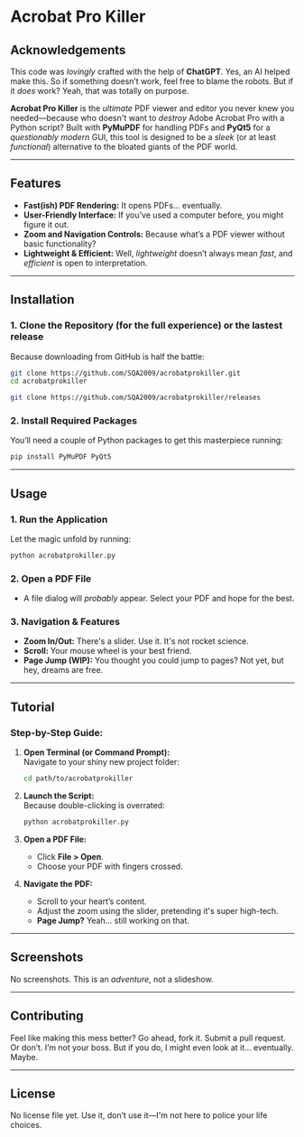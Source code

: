 # Acrobat Pro Killer

## Acknowledgements

This code was *lovingly* crafted with the help of **ChatGPT**. Yes, an AI helped make this. So if something doesn’t work, feel free to blame the robots. But if it *does* work? Yeah, that was totally on purpose.

**Acrobat Pro Killer** is the *ultimate* PDF viewer and editor you never knew you needed—because who doesn't want to *destroy* Adobe Acrobat Pro with a Python script? Built with **PyMuPDF** for handling PDFs and **PyQt5** for a *questionably modern* GUI, this tool is designed to be a *sleek* (or at least *functional*) alternative to the bloated giants of the PDF world.

---

## Features

- **Fast(ish) PDF Rendering:** It opens PDFs... eventually.
- **User-Friendly Interface:** If you’ve used a computer before, you might figure it out.
- **Zoom and Navigation Controls:** Because what’s a PDF viewer without basic functionality?
- **Lightweight & Efficient:** Well, *lightweight* doesn’t always mean *fast*, and *efficient* is open to interpretation.

---

## Installation

### 1. Clone the Repository (for the full experience) or the lastest release
Because downloading from GitHub is half the battle:

```bash
git clone https://github.com/SQA2009/acrobatprokiller.git
cd acrobatprokiller
```
```bash
git clone https://github.com/SQA2009/acrobatprokiller/releases
```

### 2. Install Required Packages  
You’ll need a couple of Python packages to get this masterpiece running:

```bash
pip install PyMuPDF PyQt5
```

---

## Usage

### 1. Run the Application  
Let the magic unfold by running:

```bash
python acrobatprokiller.py
```

### 2. Open a PDF File  
- A file dialog will *probably* appear. Select your PDF and hope for the best.

### 3. Navigation & Features  
- **Zoom In/Out:** There's a slider. Use it. It's not rocket science.
- **Scroll:** Your mouse wheel is your best friend.
- **Page Jump (WIP):** You thought you could jump to pages? Not yet, but hey, dreams are free.

---

## Tutorial

### Step-by-Step Guide:

1. **Open Terminal (or Command Prompt):**  
   Navigate to your shiny new project folder:
   ```bash
   cd path/to/acrobatprokiller
   ```

2. **Launch the Script:**  
   Because double-clicking is overrated:
   ```bash
   python acrobatprokiller.py
   ```

3. **Open a PDF File:**  
   - Click **File > Open**.
   - Choose your PDF with fingers crossed.

4. **Navigate the PDF:**  
   - Scroll to your heart’s content.
   - Adjust the zoom using the slider, pretending it's super high-tech.
   - **Page Jump?** Yeah… still working on that.

---

## Screenshots

No screenshots. This is an *adventure*, not a slideshow.

---

## Contributing

Feel like making this mess better? Go ahead, fork it. Submit a pull request. Or don’t. I’m not your boss. But if you do, I might even look at it… eventually. Maybe.

---

## License

No license file yet. Use it, don’t use it—I'm not here to police your life choices.


